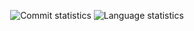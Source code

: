 

<p align="center">
  <img src="https://github-readme-stats.vercel.app/api?username=Jorbis21&hide=&include_all_commits=true&count_private=true&hide_title=true&hide_border=true&theme=tokyonight&show_icons=true" alt="Commit statistics">
  <img src="https://github-readme-stats.vercel.app/api/top-langs/?username=Jorbis21&hide_border=true&theme=tokyonight&layout=compact" alt="Language statistics" />
</p>

<!--
**Jorbis21/Jorbis21** is a ✨ _special_ ✨ repository because its `README.md` (this file) appears on your GitHub profile.

Here are some ideas to get you started:

- 🔭 I’m currently working on ...
- 🌱 I’m currently learning ...
- 👯 I’m looking to collaborate on ...
- 🤔 I’m looking for help with ...
- 💬 Ask me about ...
- 📫 How to reach me: ...
- 😄 Pronouns: ...
- ⚡ Fun fact: ...
-->
